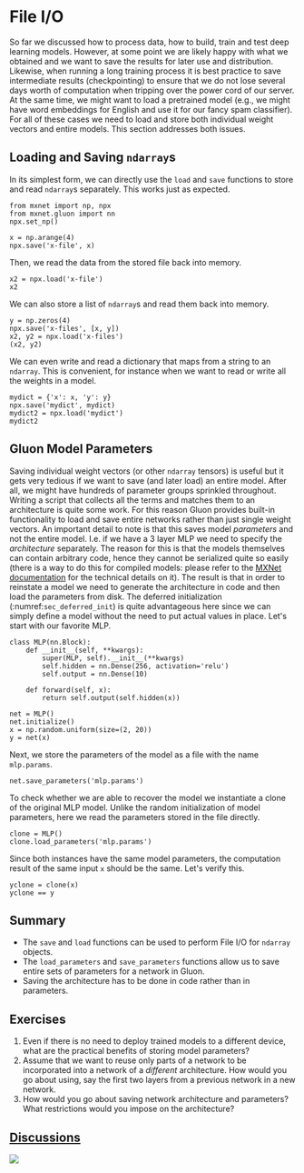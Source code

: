 # File I/O

So far we discussed how to process data, how to build, train and test deep learning models. However, at some point we are likely happy with what we obtained and we want to save the results for later use and distribution. Likewise, when running a long training process it is best practice to save intermediate results (checkpointing) to ensure that we do not lose several days worth of computation when tripping over the power cord of our server. At the same time, we might want to load a pretrained model (e.g., we might have word embeddings for English and use it for our fancy spam classifier). For all of these cases we need to load and store both individual weight vectors and entire models. This section addresses both issues.

## Loading and Saving `ndarray`s

In its simplest form, we can directly use the `load` and `save` functions to store and read `ndarray`s separately. This works just as expected.

```{.python .input}
from mxnet import np, npx
from mxnet.gluon import nn
npx.set_np()

x = np.arange(4)
npx.save('x-file', x)
```

Then, we read the data from the stored file back into memory.

```{.python .input}
x2 = npx.load('x-file')
x2
```

We can also store a list of `ndarray`s and read them back into memory.

```{.python .input  n=2}
y = np.zeros(4)
npx.save('x-files', [x, y])
x2, y2 = npx.load('x-files')
(x2, y2)
```

We can even write and read a dictionary that maps from a string to an `ndarray`. This is convenient, for instance when we want to read or write all the weights in a model.

```{.python .input  n=4}
mydict = {'x': x, 'y': y}
npx.save('mydict', mydict)
mydict2 = npx.load('mydict')
mydict2
```

## Gluon Model Parameters

Saving individual weight vectors (or other `ndarray` tensors) is useful but it
gets very tedious if we want to save (and later load) an entire model. After
all, we might have hundreds of parameter groups sprinkled throughout. Writing a
script that collects all the terms and matches them to an architecture is quite
some work. For this reason Gluon provides built-in functionality to load and
save entire networks rather than just single weight vectors. An important detail
to note is that this saves model *parameters* and not the entire model. I.e. if
we have a 3 layer MLP we need to specify the *architecture* separately. The
reason for this is that the models themselves can contain arbitrary code, hence
they cannot be serialized quite so easily (there is a way to do this for
compiled models: please refer to the [MXNet documentation](http://www.mxnet.io)
for the technical details on it). The result is that in order to reinstate a
model we need to generate the architecture in code and then load the parameters
from disk. The deferred initialization (:numref:`sec_deferred_init`) is quite advantageous here since we can simply define a model without the need to put actual values in place. Let's start with our favorite MLP.

```{.python .input  n=6}
class MLP(nn.Block):
    def __init__(self, **kwargs):
        super(MLP, self).__init__(**kwargs)
        self.hidden = nn.Dense(256, activation='relu')
        self.output = nn.Dense(10)

    def forward(self, x):
        return self.output(self.hidden(x))

net = MLP()
net.initialize()
x = np.random.uniform(size=(2, 20))
y = net(x)
```

Next, we store the parameters of the model as a file with the name `mlp.params`.

```{.python .input}
net.save_parameters('mlp.params')
```

To check whether we are able to recover the model we instantiate a clone of the original MLP model. Unlike the random initialization of model parameters, here we read the parameters stored in the file directly.

```{.python .input  n=8}
clone = MLP()
clone.load_parameters('mlp.params')
```

Since both instances have the same model parameters, the computation result of the same input `x` should be the same. Let's verify this.

```{.python .input}
yclone = clone(x)
yclone == y
```

## Summary

* The `save` and `load` functions can be used to perform File I/O for `ndarray` objects.
* The `load_parameters` and `save_parameters` functions allow us to save entire sets of parameters for a network in Gluon.
* Saving the architecture has to be done in code rather than in parameters.

## Exercises

1. Even if there is no need to deploy trained models to a different device, what are the practical benefits of storing model parameters?
1. Assume that we want to reuse only parts of a network to be incorporated into a network of a *different* architecture. How would you go about using, say the first two layers from a previous network in a new network.
1. How would you go about saving network architecture and parameters? What restrictions would you impose on the architecture?

## [Discussions](https://discuss.mxnet.io/t/2329)

![](../img/qr_read-write.svg)
